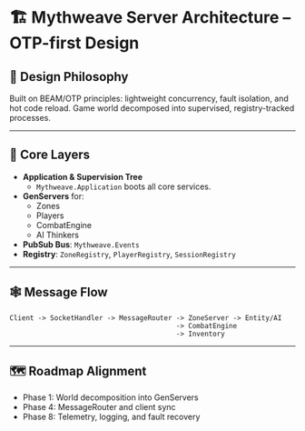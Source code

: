 
# 🏗️ Mythweave Server Architecture – OTP-first Design

## 🧭 Design Philosophy

Built on BEAM/OTP principles: lightweight concurrency, fault isolation, and hot code reload. Game world decomposed into supervised, registry-tracked processes.

---

## 📂 Core Layers

- **Application & Supervision Tree**
  - `Mythweave.Application` boots all core services.
- **GenServers** for:
  - Zones
  - Players
  - CombatEngine
  - AI Thinkers
- **PubSub Bus**: `Mythweave.Events`
- **Registry**: `ZoneRegistry`, `PlayerRegistry`, `SessionRegistry`

---

## 🕸️ Message Flow

```
Client -> SocketHandler -> MessageRouter -> ZoneServer -> Entity/AI
                                         -> CombatEngine
                                         -> Inventory
```

---

## 🗺️ Roadmap Alignment

- Phase 1: World decomposition into GenServers
- Phase 4: MessageRouter and client sync
- Phase 8: Telemetry, logging, and fault recovery
